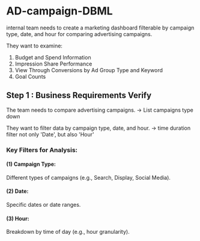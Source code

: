 # AD-campaign-DBML
internal team needs to create a marketing dashboard filterable by campaign type, date, and hour for comparing advertising campaigns.

They want to examine:
1. Budget and Spend Information
2. Impression Share Performance
3. View Through Conversions by Ad Group Type and Keyword
4. Goal Counts

## Step 1 : Business Requirements Verify 
 The team needs to compare advertising campaigns.   -> List campaigns type down  
 
 They want to filter data by campaign type, date, and hour. -> time duration filter not only 'Date', but also 'Hour'
### Key Filters for Analysis:

#### (1) Campaign Type: 
Different types of campaigns (e.g., Search, Display, Social Media).
#### (2) Date: 
Specific dates or date ranges.
#### (3) Hour: 
Breakdown by time of day (e.g., hour granularity).
## 
